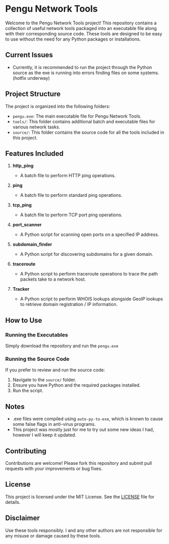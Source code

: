 # Pengu Network Tools

Welcome to the Pengu Network Tools project! This repository contains a collection of useful network tools packaged into an executable file along with their corresponding source code. These tools are designed to be easy to use without the need for any Python packages or installations.

## Current Issues
- Currently, it is recommended to run the project through the Python source as the exe is running into errors finding files on some systems. (hotfix underway) 

## Project Structure

The project is organized into the following folders:

- `pengu.exe`: The main executable file for Pengu Network Tools.
- `tools/`: This folder contains additional batch and executable files for various network tasks.
- `source/`: This folder contains the source code for all the tools included in this project.


## Features Included

1. **http_ping**
   - A batch file to perform HTTP ping operations.

2. **ping**
   - A batch file to perform standard ping operations.

3. **tcp_ping**
   - A batch file to perform TCP port ping operations.

4. **port_scanner**
   - A Python script for scanning open ports on a specified IP address.

5. **subdomain_finder**
   - A Python script for discovering subdomains for a given domain.

6. **traceroute**
   - A Python script to perform traceroute operations to trace the path packets take to a network host.

7. **Tracker**
   - A Python script to perform WHOIS lookups alongside GeoIP lookups to retrieve domain registration / IP information.

## How to Use

### Running the Executables

Simply download the repository and run the `pengu.exe`

### Running the Source Code

If you prefer to review and run the source code:
1. Navigate to the `source/` folder.
2. Ensure you have Python and the required packages installed.
3. Run the script. 

## Notes

- .exe files were compiled using `auto-py-to-exe`, which is known to cause some false flags in anti-virus programs.
- This project was mostly just for me to try out some new ideas I had, however I will keep it updated. 

## Contributing

Contributions are welcome! Please fork this repository and submit pull requests with your improvements or bug fixes.

## License

This project is licensed under the MIT License. See the [LICENSE](LICENSE) file for details.

## Disclaimer

Use these tools responsibly. I and any other authors are not responsible for any misuse or damage caused by these tools.
